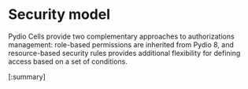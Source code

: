 # Security model

Pydio Cells provide two complementary approaches to authorizations management: role-based permissions are inherited from Pydio 8, and resource-based security rules provides additional flexibility for defining access based on a set of conditions. 

[:summary]